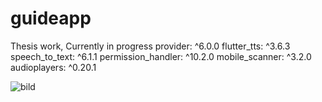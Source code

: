 # guideapp
Thesis work, Currently in progress
  provider: ^6.0.0
  flutter_tts: ^3.6.3
  speech_to_text: ^6.1.1
  permission_handler: ^10.2.0
  mobile_scanner: ^3.2.0
  audioplayers: ^0.20.1
  
  
![bild](https://user-images.githubusercontent.com/113364568/229736531-426aa7e2-a720-4136-a9df-1641ccfcd1ec.png)
